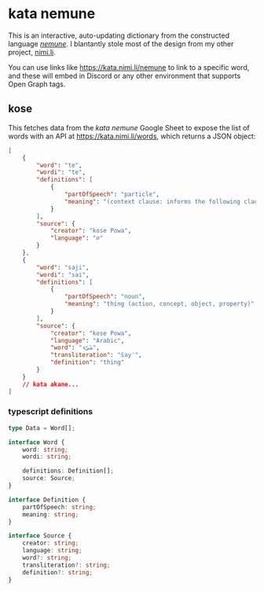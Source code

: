 # kata nemune

This is an interactive, auto-updating dictionary from the constructed language [_nemune_](https://docs.google.com/document/d/1opPOAFG2INI5E8x38i97f8RP-ihJgho3CxhknMhaSVc/edit?usp=sharing). I blantantly stole most of the design from my other project, [nimi.li](https://nimi.li).

You can use links like https://kata.nimi.li/nemune to link to a specific word, and these will embed in Discord or any other environment that supports Open Graph tags.

## kose

This fetches data from the _kata nemune_ Google Sheet to expose the list of words with an API at https://kata.nimi.li/words, which returns a JSON object:

```json
[
	{
		"word": "te",
		"wordi": "te",
		"definitions": [
			{
				"partOfSpeech": "particle",
				"meaning": "(context clause: informs the following clause)"
			}
		],
		"source": {
			"creator": "kose Powa",
			"language": "∅"
		}
	},
	{
		"word": "saji",
		"wordi": "sai",
		"definitions": [
			{
				"partOfSpeech": "noun",
				"meaning": "thing (action, concept, object, property)"
			}
		],
		"source": {
			"creator": "kose Powa",
			"language": "Arabic",
			"word": "شَيْء",
			"transliteration": "šayʾ",
			"definition": "thing"
		}
	}
	// kata akane...
]
```

### typescript definitions

```ts
type Data = Word[];

interface Word {
	word: string;
	wordi: string;

	definitions: Definition[];
	source: Source;
}

interface Definition {
	partOfSpeech: string;
	meaning: string;
}

interface Source {
	creator: string;
	language: string;
	word?: string;
	transliteration?: string;
	definition?: string;
}
```
